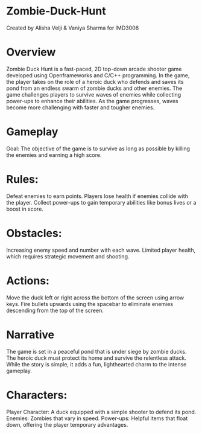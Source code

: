 # Zombie-Duck-Hunt
Created by Alisha Velji & Vaniya Sharma for IMD3006

# Overview
Zombie Duck Hunt is a fast-paced, 2D top-down arcade shooter game developed using Openframeworks and C/C++ programming. In the game, the player takes on the role of a heroic duck who defends and saves its pond from an endless swarm of zombie ducks and other enemies. The game challenges players to survive waves of enemies while collecting power-ups to enhance their abilities. As the game progresses, waves become more challenging with faster and tougher enemies. 

# Gameplay
Goal: The objective of the game is to survive as long as possible by killing the enemies and earning a high score.

# Rules:
Defeat enemies to earn points.
Players lose health if enemies collide with the player.
Collect power-ups to gain temporary abilities like bonus lives or a boost in score.

# Obstacles:
Increasing enemy speed and number with each wave.
Limited player health, which requires strategic movement and shooting.

# Actions:
Move the duck left or right across the bottom of the screen using arrow keys.
Fire bullets upwards using the spacebar to eliminate enemies descending from the top of the screen.

# Narrative
The game is set in a peaceful pond that is under siege by zombie ducks. The heroic duck must protect its home and survive the relentless attack. While the story is simple, it adds a fun, lighthearted charm to the intense gameplay.

# Characters:
Player Character: A duck equipped with a simple shooter to defend its pond.
Enemies: Zombies that vary in speed.
Power-ups: Helpful items that float down, offering the player temporary advantages.
